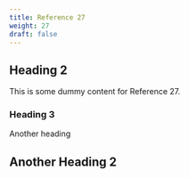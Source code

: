 ```yaml
---
title: Reference 27
weight: 27
draft: false
---
```


## Heading 2

This is some dummy content for Reference 27.

### Heading 3

Another heading

## Another Heading 2

